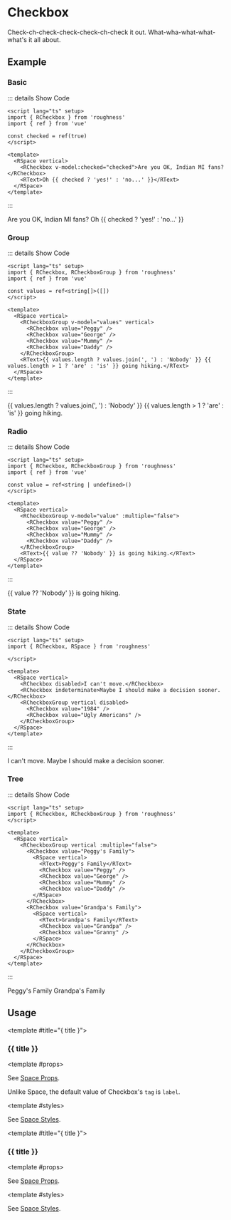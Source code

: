 <script lang="ts" setup>
import { RCheckbox, RCheckboxGroup, RSpace, RText } from 'roughness'
import { ref } from 'vue'

const checked = ref(true)
const values = ref<string[]>([])
const value = ref<string | undefined>()
</script>

# Checkbox

Check-ch-check-check-check-ch-check it out. What-wha-what-what-what's it all about.

## Example

### Basic

::: details Show Code

```vue
<script lang="ts" setup>
import { RCheckbox } from 'roughness'
import { ref } from 'vue'

const checked = ref(true)
</script>

<template>
  <RSpace vertical>
    <RCheckbox v-model:checked="checked">Are you OK, Indian MI fans?</RCheckbox>
    <RText>Oh {{ checked ? 'yes!' : 'no...' }}</RText>
  </RSpace>
</template>
```

:::

<RSpace vertical>
  <RCheckbox v-model:checked="checked">Are you OK, Indian MI fans?</RCheckbox>
  <RText>Oh {{ checked ? 'yes!' : 'no...' }}</RText>
</RSpace>

### Group

::: details Show Code

```vue
<script lang="ts" setup>
import { RCheckbox, RCheckboxGroup } from 'roughness'
import { ref } from 'vue'

const values = ref<string[]>([])
</script>

<template>
  <RSpace vertical>
    <RCheckboxGroup v-model="values" vertical>
      <RCheckbox value="Peggy" />
      <RCheckbox value="George" />
      <RCheckbox value="Mummy" />
      <RCheckbox value="Daddy" />
    </RCheckboxGroup>
    <RText>{{ values.length ? values.join(', ') : 'Nobody' }} {{ values.length > 1 ? 'are' : 'is' }} going hiking.</RText>
  </RSpace>
</template>
```

:::

<RSpace vertical>
  <RCheckboxGroup v-model="values" vertical>
    <RCheckbox value="Peggy" />
    <RCheckbox value="George" />
    <RCheckbox value="Mummy" />
    <RCheckbox value="Daddy" />
  </RCheckboxGroup>
  <RText>{{ values.length ? values.join(', ') : 'Nobody' }} {{ values.length > 1 ? 'are' : 'is' }} going hiking.</RText>
</RSpace>

### Radio

::: details Show Code

```vue
<script lang="ts" setup>
import { RCheckbox, RCheckboxGroup } from 'roughness'
import { ref } from 'vue'

const value = ref<string | undefined>()
</script>

<template>
  <RSpace vertical>
    <RCheckboxGroup v-model="value" :multiple="false">
      <RCheckbox value="Peggy" />
      <RCheckbox value="George" />
      <RCheckbox value="Mummy" />
      <RCheckbox value="Daddy" />
    </RCheckboxGroup>
    <RText>{{ value ?? 'Nobody' }} is going hiking.</RText>
  </RSpace>
</template>
```

:::

<RSpace vertical>
  <RCheckboxGroup v-model="value" :multiple="false">
    <RCheckbox value="Peggy" />
    <RCheckbox value="George" />
    <RCheckbox value="Mummy" />
    <RCheckbox value="Daddy" />
  </RCheckboxGroup>
  <RText>{{ value ?? 'Nobody' }} is going hiking.</RText>
</RSpace>

### State

::: details Show Code

```vue
<script lang="ts" setup>
import { RCheckbox, RSpace } from 'roughness'

</script>

<template>
  <RSpace vertical>
    <RCheckbox disabled>I can't move.</RCheckbox>
    <RCheckbox indeterminate>Maybe I should make a decision sooner.</RCheckbox>
    <RCheckboxGroup vertical disabled>
      <RCheckbox value="1984" />
      <RCheckbox value="Ugly Americans" />
    </RCheckboxGroup>
  </RSpace>
</template>
```

:::

<RSpace vertical>
  <RCheckbox checked disabled>I can't move.</RCheckbox>
  <RCheckbox indeterminate>Maybe I should make a decision sooner.</RCheckbox>
  <RCheckboxGroup vertical disabled>
    <RCheckbox value="1984" />
    <RCheckbox value="Ugly Americans" />
  </RCheckboxGroup>
</RSpace>

### Tree

::: details Show Code

```vue
<script lang="ts" setup>
import { RCheckbox, RCheckboxGroup } from 'roughness'
</script>

<template>
  <RSpace vertical>
    <RCheckboxGroup vertical :multiple="false">
      <RCheckbox value="Peggy's Family">
        <RSpace vertical>
          <RText>Peggy's Family</RText>
          <RCheckbox value="Peggy" />
          <RCheckbox value="George" />
          <RCheckbox value="Mummy" />
          <RCheckbox value="Daddy" />
        </RSpace>
      </RCheckbox>
      <RCheckbox value="Grandpa's Family">
        <RSpace vertical>
          <RText>Grandpa's Family</RText>
          <RCheckbox value="Grandpa" />
          <RCheckbox value="Granny" />
        </RSpace>
      </RCheckbox>
    </RCheckboxGroup>
  </RSpace>
</template>
```

:::

<RSpace vertical>
  <RCheckboxGroup vertical :multiple="false">
    <RCheckbox value="Peggy's Family">
      <RSpace vertical>
        <RText>Peggy's Family</RText>
        <RCheckbox value="Peggy" />
        <RCheckbox value="George" />
        <RCheckbox value="Mummy" />
        <RCheckbox value="Daddy" />
      </RSpace>
    </RCheckbox>
    <RCheckbox value="Grandpa's Family">
      <RSpace vertical>
        <RText>Grandpa's Family</RText>
        <RCheckbox value="Grandpa" />
        <RCheckbox value="Granny" />
      </RSpace>
    </RCheckbox>
  </RCheckboxGroup>
</RSpace>

## Usage

<RUsage file="src/checkbox/index.vue">

  <template #title="{ title }">

  ### {{ title }}

  </template>

  <template #props>

  <RProp name="...">

  See [Space Props](/components/space#props).

  Unlike Space, the default value of Checkbox's `tag` is `label`.

  </RProp>

  </template>

  <template #styles>

  <RStyle name="...">

  See [Space Styles](/components/space#styles).

  </RStyle>

  </template>

</RUsage>

<RUsage file="src/checkbox/checkbox-group.vue" styles>

  <template #title="{ title }">

  ### {{ title }}

  </template>

  <template #props>

  <RProp name="...">

  See [Space Props](/components/space#props).

  </RProp>

  </template>

  <template #styles>

  <RStyle name="...">

  See [Space Styles](/components/space#styles).

  </RStyle>

  </template>

</RUsage>
